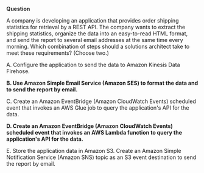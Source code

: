 **Question**

A company is developing an application that provides order shipping statistics for retrieval by a REST API. The company wants to extract the shipping statistics, organize the data into an easy-to-read HTML format, and send the report to several email addresses at the same time every morning.
Which combination of steps should a solutions architect take to meet these requirements? (Choose two.)

A. Configure the application to send the data to Amazon Kinesis Data Firehose.

**B. Use Amazon Simple Email Service (Amazon SES) to format the data and to send the report by email.**

C. Create an Amazon EventBridge (Amazon CloudWatch Events) scheduled event that invokes an AWS Glue job to query the application's API for the data.

**D. Create an Amazon EventBridge (Amazon CloudWatch Events) scheduled event that invokes an AWS Lambda function to query the application's API for the data.**

E. Store the application data in Amazon S3. Create an Amazon Simple Notification Service (Amazon SNS) topic as an S3 event destination to send the report by email.